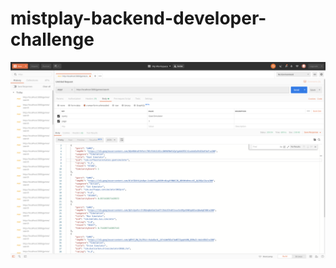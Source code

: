 # mistplay-backend-developer-challenge

![Alt text](postman_example.png?raw=true "Example of search request")
